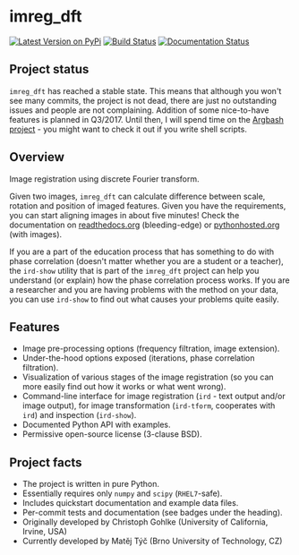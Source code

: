 imreg_dft
=========

[![Latest Version on PyPi](http://img.shields.io/pypi/v/imreg_dft.svg)](https://pypi.python.org/pypi/imreg_dft)
[![Build Status](https://travis-ci.org/matejak/imreg_dft.svg?branch=master)](https://travis-ci.org/matejak/imreg_dft)
[![Documentation Status](https://readthedocs.org/projects/imreg-dft/badge/?version=latest)](https://readthedocs.org/projects/imreg-dft/?badge=latest)

Project status
--------------

`imreg_dft` has reached a stable state.
This means that although you won't see many commits, the project is not dead, there are just no outstanding issues and people are not complaining.
Addition of some nice-to-have features is planned in Q3/2017.
Until then, I will spend time on the [Argbash project](https://argbash.io) - you might want to check it out if you write shell scripts.

Overview
--------
Image registration using discrete Fourier transform.

Given two images, `imreg_dft` can calculate difference between scale, rotation and position of imaged features.
Given you have the requirements, you can start aligning images in about five minutes!
Check the documentation on [readthedocs.org](http://imreg-dft.readthedocs.org/en/latest/quickstart.html) (bleeding-edge) or [pythonhosted.org](http://pythonhosted.org//imreg_dft/) (with images).

If you are a part of the education process that has something to do with phase correlation (doesn't matter whether you are a student or a teacher), the `ird-show` utility that is part of the `imreg_dft` project can help you understand (or explain) how the phase correlation process works.
If you are a researcher and you are having problems with the method on your data, you can use `ird-show` to find out what causes your problems quite easily.

Features
--------
* Image pre-processing options (frequency filtration, image extension).
* Under-the-hood options exposed (iterations, phase correlation filtration).
* Visualization of various stages of the image registration (so you can more easily find out how it works or what went wrong).
* Command-line interface for image registration (`ird` - text output and/or image output), for image transformation (`ird-tform`, cooperates with `ird`) and inspection (`ird-show`).
* Documented Python API with examples.
* Permissive open-source license (3-clause BSD).

Project facts
-------------
* The project is written in pure Python.
* Essentially requires only `numpy` and `scipy` (`RHEL7`-safe).
* Includes quickstart documentation and example data files.
* Per-commit tests and documentation (see badges under the heading).
* Originally developed by Christoph Gohlke (University of California, Irvine, USA)
* Currently developed by Matěj Týč (Brno University of Technology, CZ)
